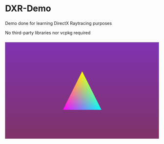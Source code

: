 # DXR-Demo
###
Demo done for learning DirectX Raytracing purposes

No third-party libraries nor vcpkg required

###
![Screenshot](screenshots/101_triangle_rays.png)
